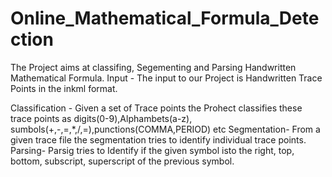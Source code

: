 # Online_Mathematical_Formula_Detection

The Project aims at classifing, Segementing and Parsing Handwritten Mathematical Formula. 
Input - The input to our Project is Handwritten Trace Points in the inkml format.

Classification - Given a set of Trace points the Prohect classifies these trace points as digits(0-9),Alphambets(a-z), sumbols(+,-,=,*,/,=),punctions(COMMA,PERIOD) etc
Segmentation- From a given trace file the segmentation tries to identify individual trace points. 
Parsing- Parsig tries to Identify if the given symbol isto the right, top, bottom, subscript, superscript of the previous symbol.